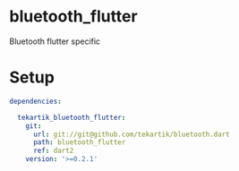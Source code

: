 # bluetooth_flutter

Bluetooth flutter specific

# Setup

```yaml
dependencies:

  tekartik_bluetooth_flutter:
    git:
      url: git://git@github.com/tekartik/bluetooth.dart
      path: bluetooth_flutter
      ref: dart2
    version: '>=0.2.1'
```